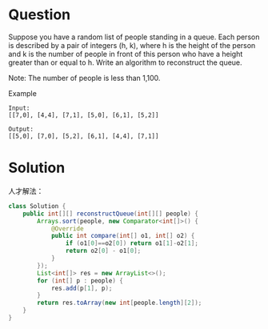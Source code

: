 # Question
Suppose you have a random list of people standing in a queue. Each person is described by a pair of integers (h, k), where h is the height of the person and k is the number of people in front of this person who have a height greater than or equal to h. Write an algorithm to reconstruct the queue.

Note:
The number of people is less than 1,100.

 
Example

    Input:
    [[7,0], [4,4], [7,1], [5,0], [6,1], [5,2]]
    
    Output:
    [[5,0], [7,0], [5,2], [6,1], [4,4], [7,1]]

# Solution
人才解法：
```java
class Solution {
    public int[][] reconstructQueue(int[][] people) {
        Arrays.sort(people, new Comparator<int[]>() {
            @Override
            public int compare(int[] o1, int[] o2) {
                if (o1[0]==o2[0]) return o1[1]-o2[1];
                return o2[0] - o1[0];
            }
        });
		List<int[]> res = new ArrayList<>();
		for (int[] p : people) {
			res.add(p[1], p);
		}
		return res.toArray(new int[people.length][2]);
    }
}
```